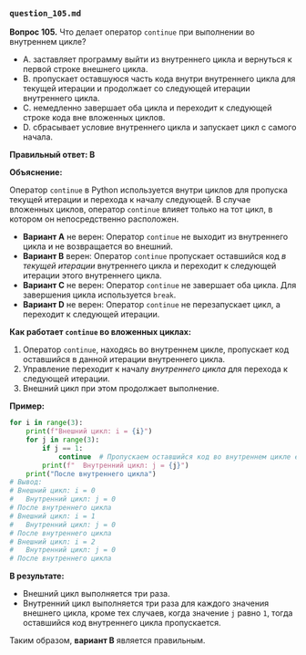 ### `question_105.md`

**Вопрос 105.** Что делает оператор `continue` при выполнении во внутреннем цикле?

- A. заставляет программу выйти из внутреннего цикла и вернуться к первой строке внешнего цикла.
- B. пропускает оставшуюся часть кода внутри внутреннего цикла для текущей итерации и продолжает со следующей итерации внутреннего цикла.
- C. немедленно завершает оба цикла и переходит к следующей строке кода вне вложенных циклов.
- D. сбрасывает условие внутреннего цикла и запускает цикл с самого начала.

**Правильный ответ: B**

**Объяснение:**

Оператор `continue` в Python используется внутри циклов для пропуска текущей итерации и перехода к началу следующей. В случае вложенных циклов, оператор `continue` влияет только на тот цикл, в котором он непосредственно расположен.

*   **Вариант A** не верен: Оператор `continue` не выходит из внутреннего цикла и не возвращается во внешний.
*   **Вариант B** верен: Оператор `continue` пропускает оставшийся код *в текущей итерации* внутреннего цикла и переходит к следующей итерации этого внутреннего цикла.
*   **Вариант C** не верен: Оператор `continue` не завершает оба цикла. Для завершения цикла используется `break`.
*   **Вариант D** не верен: Оператор `continue` не перезапускает цикл, а переходит к следующей итерации.

**Как работает `continue` во вложенных циклах:**

1.  Оператор `continue`, находясь во внутреннем цикле, пропускает код оставшийся в данной итерации внутреннего цикла.
2.  Управление переходит к началу *внутреннего цикла*  для перехода к следующей итерации.
3.  Внешний цикл при этом продолжает выполнение.

**Пример:**

```python
for i in range(3):
    print(f"Внешний цикл: i = {i}")
    for j in range(3):
        if j == 1:
            continue  # Пропускаем оставшийся код во внутреннем цикле если j==1
        print(f"  Внутренний цикл: j = {j}")
    print("После внутреннего цикла")
# Вывод:
# Внешний цикл: i = 0
#   Внутренний цикл: j = 0
# После внутреннего цикла
# Внешний цикл: i = 1
#   Внутренний цикл: j = 0
# После внутреннего цикла
# Внешний цикл: i = 2
#   Внутренний цикл: j = 0
# После внутреннего цикла
```
**В результате:**

*   Внешний цикл выполняется три раза.
*   Внутренний цикл выполняется три раза для каждого значения внешнего цикла, кроме тех случаев, когда значение `j`  равно `1`, тогда оставшийся код внутреннего цикла пропускается.

Таким образом, **вариант B** является правильным.

